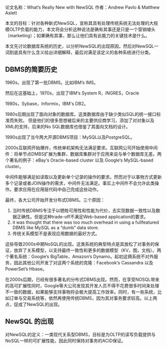 论文名称：What‘s Really New with NewSQL 
作者：Andrew Pavlo & Matthew Aslett

本文的目标：针对各种新式NewSQL，宣称其具有处理传统系统无法处理的大规模OLTP负载的能力，本文将会分析这种说法是确有其事还是只是一个营销噱头（marketing）；如果确有其事，那么让他们具有此能力的关键技术是什么。

本文先讨论数据库系统的历史，以分析NewSQL的出现原因，然后对NewSQL一词到底具有什么含义给出详细解释，最后对满足该定义的各种系统进行分类。

## DBMS的简要历史

1960s，出现了第一批DBMS。比如IBM’s IMS。

然后在这基础上，1970s，出现了IBM‘s System R，INGRES，Oracle

1980s，Sybase，Informix，IBM's DB2。

1980s后期出现了面向对象的数据库。这类数据库由于缺少类似SQL的统一接口标准而失败。
但是他们的很多思想被后来的主要供应商学习，添加了对对象以及XML的支持，后来的No SQL数据库也借鉴了其面向文档的设计。

1990s出现了当今两大开源DBMS项目：MySQL以及PostgreSQL。

2000s互联网开始爆炸，传统单机架构无法满足要求。互联网公司开始使用中间件：将单节点DMBS扩展为集群，数据库集群对于应用来说与单个数据库无差。两个著名的例子：eBay‘s Oracle-based cluster 以及 Google‘s MySQL-based cluster。

中间件能够满足如读取以及更新单个记录的操作的要求。然而对于以事物方式更新多个记录或者JOIN操作的需求，中间件无法满足。事实上中间件不会允许此类操作。要求应用在应用层代码中自己完成这些动作。

最终，各大公司开始开发分布式DBMS。三个原因：
1. 当时传统DBMS专注于以牺牲可用性和性能为代价，去实现数据一致性以及数据正确性。但是这种trade-off不满足Web-based application的要求。
2. it was thought that there was too much overhead in using a fullfeatured DBMS like MySQL as a “dumb” data store.
3. 传统关系模型不是表现应用数据的最好方式。

这些导致2000s中期NoSQL的出现。这类系统的典型特点是其放松了对事务的保证，放弃了关系模型，以支持最终一致性和更多的数据模型（KV，图，文档）。两个著名系统：Google‘s BigTable，Amazon’s Dynamo。起初这俩系统不对外服务，因此其他公司开发了对这两个系统的克隆：Facebook‘s Cassandra 以及 PowerSet’s Hbase。

在2000s后期，已经有很多著名的分布式DBMS出现。然而，在享受NOSQL带来的高可扩展性同时，Google等大公司发现其开发人员不得不花费很多时间来处理不一致的数据，如果能够支持事物将会极大提高工作效率。同时，有一些系统，比如订单与交易系统等，依然再使用传统DBMS，因为其对事务要求较高。以上两点，促成了NewSQL的出现。

## NewSQL 的出现
对NewSQL的定义：一类现代关系型DBMS，目标是为OLTP的读写负载提供与NoSQL一样的可扩展性能，因此同时保持对事务的ACID保证。